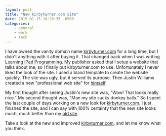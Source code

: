 ```yaml
---
layout: post
title: "New kirbyturner.com Site"
date: 2015-01-15 16:20:35 -0500
categories: 
    - general
    - work
    - tech
---
```

I have owned the vanity domain name [kirbyturner.com][1] for a long time, but I didn't anything with it after buying it. That changed back when I was writing [Learning iPad Programming][2]. My publisher asked that I setup a website that talks about me, so I finally put kirbyturner.com to use. Unfortunately I never liked the look of the site. I used a bland template to create the website quickly. The site was ugly, but it served its purpose. Then Justin Williams created a new "professional web site" for [himself][3].

My first thought after seeing Justin's new site was, "Wow! That looks really nice." My second thought was, "Man my site sucks donkey balls." So I spent the last couple of days working on a new look for [kirbyturner.com][1]. I just finished the site, and I can say with 100% certainty that the new site looks much, much better than my [old site][4].

Take a look at the new and improved [kirbyturner.com][1], and let me know what you think.

[1]: http://www.kirbyturner.com
[2]: http://www.learningipadprogramming.com
[3]: http://www.justinw.me
[4]: https://www.flickr.com/photos/kirbyturner/16288802435/
